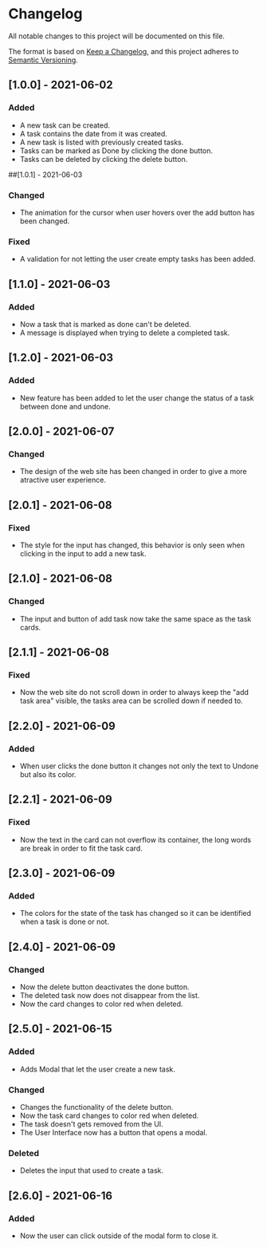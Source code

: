 # Changelog
All notable changes to this project will be documented on this file.

The format is based on [Keep a Changelog](https://keepachangelog.com/en/1.0.0/),
and this project adheres to [Semantic Versioning](https://semver.org/spec/v2.0.0.html).

## [1.0.0] - 2021-06-02
### Added
* A new task can be created.
* A task contains the date from it was created.
* A new task is listed with previously created tasks.
* Tasks can be marked as Done by clicking the done button.
* Tasks can be deleted by clicking the delete button.

##[1.0.1] - 2021-06-03
### Changed
* The animation for the cursor when user hovers over the add button has been changed.

### Fixed
* A validation for not letting the user create empty tasks has been added.

## [1.1.0] - 2021-06-03
### Added
* Now a task that is marked as done can't be deleted.
* A message is displayed when trying to delete a completed task.

## [1.2.0] - 2021-06-03
### Added
* New feature has been added to let the user change the status of a task between done and undone.

## [2.0.0] - 2021-06-07
### Changed
* The design of the web site has been changed in order to give a more atractive user experience.

## [2.0.1] - 2021-06-08
### Fixed
* The style for the input has changed, this behavior is only seen when clicking in the input to add a new task.

## [2.1.0] - 2021-06-08
### Changed
* The input and button of add task now take the same space as the task cards.

## [2.1.1] - 2021-06-08
### Fixed
* Now the web site do not scroll down in order to always keep the "add task area" visible, the tasks area
can be scrolled down if needed to.

## [2.2.0] - 2021-06-09
### Added
* When user clicks the done button it changes not only the text to Undone but also its color.

## [2.2.1] - 2021-06-09
### Fixed
* Now the text in the card can not overflow its container, the long words are break in order to fit the task card.

## [2.3.0] - 2021-06-09
### Added
* The colors for the state of the task has changed so it can be identified when a task is done or not.

## [2.4.0] - 2021-06-09
### Changed
* Now the delete button deactivates the done button.
* The deleted task now does not disappear from the list.
* Now the card changes to color red when deleted.

## [2.5.0] - 2021-06-15
### Added
* Adds Modal that let the user create a new task.

### Changed
* Changes the functionality of the delete button.
* Now the task card changes to color red when deleted.
* The task doesn't gets removed from the UI.
* The User Interface now has a button that opens a modal.

### Deleted
* Deletes the input that used to create a task.

## [2.6.0] - 2021-06-16
### Added
* Now the user can click outside of the modal form to close it.